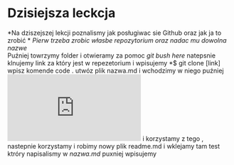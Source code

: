 # Dzisiejsza leckcja
*Na dziszejszej lekcji poznalismy jak posługiwac sie Github oraz jak ja to zrobić *
*Pierw trzeba zrobic własbe repozytorium oraz nadac mu dowolna nazwe*   
Puźniej towrzymy folder i otwieramy za pomoc *git bush here*
natepsnie klnujemy link za który jest w repezetorium i wpisujemy *$ git clone [link]
wpisz komende code .
utwóz plik nazwa.md
i wchodzimy w niego puźniej 
![alt](http://192.168.15.67/git.pdf)
i korzystamy z tego , nastepnie korzystamy i robimy nowy plik readme.md i wklejamy tam test ktróry napisalismy w *nazwa.md*
puxniej wpisujemy 

